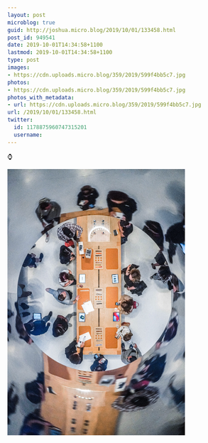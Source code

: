 ```yaml
---
layout: post
microblog: true
guid: http://joshua.micro.blog/2019/10/01/133458.html
post_id: 949541
date: 2019-10-01T14:34:58+1100
lastmod: 2019-10-01T14:34:58+1100
type: post
images:
- https://cdn.uploads.micro.blog/359/2019/599f4bb5c7.jpg
photos:
- https://cdn.uploads.micro.blog/359/2019/599f4bb5c7.jpg
photos_with_metadata:
- url: https://cdn.uploads.micro.blog/359/2019/599f4bb5c7.jpg
url: /2019/10/01/133458.html
twitter:
  id: 1178875960747315201
  username: 
---
```

⌚️

<a href="https://joshwithers.blog/uploads/2019/599f4bb5c7.jpg"><img src="uploads/2019/599f4bb5c7.jpg" width="400" height="600" alt="" style="height: auto;" class="sunlit_image" /></a>

